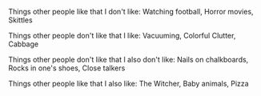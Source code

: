 Things other people like that I don't like:
Watching football,
Horror movies,
Skittles

Things other people don't like that I like:
Vacuuming,
Colorful Clutter,
Cabbage

Things other people don't like that I also don't like:
Nails on chalkboards,
Rocks in one's shoes,
Close talkers

Things other people like that I also like:
The Witcher,
Baby animals,
Pizza

